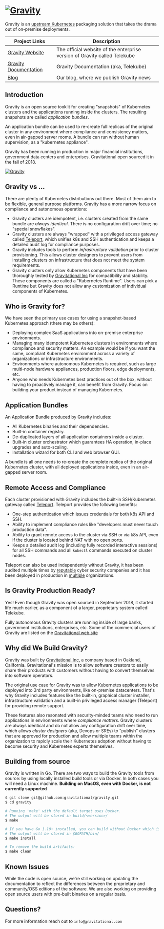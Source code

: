 # <a href='https://gravitational.com/gravity/'><img src='http://gravitational.com/gravitational/images/logos/logo-gravity-x-large.png' alt='Gravity'></a>

Gravity is an [upstream Kubernetes](https://kubernetes.io/) packaging solution
that takes the drama out of on-premise deployments.

|Project Links| Description
|---|----
| [Gravity Website](https://gravitational.com/gravity/)  | The official website of the enterprise version of Gravity called Telekube |
| [Gravity Documentation](https://gravitational.com/gravity/docs/)  | Gravity Documentation (aka, Telekube)  |
| [Blog](http://blog.gravitational.com) | Our blog, where we publish Gravity news |

## Introduction

Gravity is an open source tooklit for creating "snapshots" of Kubernetes
clusters and the applications running inside the clusters. The resulting
snapshots are called *application bundles*.

An application bundle can be used to re-create full replicas of the original
cluster in any environment where compliance and consistency matters, even in
air-gapped server rooms. A bundle can run without human supervision, as a
"kubernetes appliance".

Gravity has been running in production in major financial institutions, government
data centers and enterprises. Gravitational open sourced it in the fall of 2018.

<a href='https://gravitational.com/gravity/'><img src='http://gravitational.com/gravitational/images/graphics/gravity-oss-hero.png' alt='Gravity'></a>

## Gravity vs ...

There are plenty of Kubernetes distributions out there. Most of them aim to be
flexible, general purpose platforms. Gravity has a more narrow focus
on compliance and autonomous operations:

* Gravity clusters are idempotent, i.e. clusters created from the same bundle
  are _always identical_. There is no configuration drift over time; no
  "special snowflakes".
* Gravity clusters are always "wrapped" with a privileged access gateway called
  [Teleport](https://gravitational.com/teleport), which unifies k8s and SSH authentication
  and keeps a detailed audit log for compliance purposes.
* Gravity includes tools to perform _infrastructure validation_ prior to
  cluster provisioning. This allows cluster designers to prevent users from
  installing clusters on infrastructure that does not meet the system requirements.
* Gravity clusters only allow Kubernetes components that have been thoroughly
  tested by [Gravitational Inc](https://gravitational.com) for compatibility
  and stability. These components are called a "Kubernetes Runtime". Users can
  pick a Runtime but Gravity does not allow any customization of
  individual components of Kubernetes.

## Who is Gravity for?

We have seen the primary use cases for using a snapshot-based Kubernetes approach
(there may be others):

* Deploying complex SaaS applications into on-premise enterprise environments.
* Managing many idempotent Kubernetes clusters in environments where compliance
  and security matters. An example would be if you want the same, compliant
  Kubernetes environment across a variety of organizations or infrastructure
  environments.
* Environments where autonomous Kubernetes is required, such as large multi-node
  hardware appliances, production floors, edge deployments, etc.
* Anyone who needs Kubernetes best practices out of the box, without having to
  proactively manage it, can benefit from Gravity. Focus on building your
  product instead of managing Kubernetes.

## Application Bundles

An Application Bundle produced by Gravity includes:

* All Kubernetes binaries and their dependencies.
* Built-in container registry.
* De-duplicated layers of all application containers inside a cluster.
* Built-in cluster orchestrator which guarantees HA operation, in-place
  upgrades and auto-scaling.
* Installation wizard for both CLI and web browser GUI.

A bundle is all one needs to re-create the complete replica of the original
Kubernetes cluster, with all deployed applications inside, even in an
air-gapped server room.

## Remote Access and Compliance

Each cluster provisioned with Gravity includes the built-in SSH/Kubernetes gateway
called [Teleport](https://github.com/gravitational/teleport). Teleport provides the
following benefits:

* One-step authentication which issues credentials for both k8s API and SSH.
* Ability to implement compliance rules like "developers must never touch production data".
* Ability to grant remote access to the cluster via SSH or via k8s API, even if the
  cluster is located behind NAT with no open ports.
* Keeps a detailed audit log (including fully recorded interactive sessions)
  for all SSH commands and all `kubectl` commands executed on cluster nodes.

Teleport can also be used independently without Gravity, it has been audited
multiple times by [reputable](https://gravitational.com/blog/teleport-security-audit/)
cyber security companies and it has been deployed in production in [multiple](https://gravitational.com/teleport)
organizations.

## Is Gravity Production Ready?

Yes! Even though Gravity was open sourced in September 2018, it started life
much earlier, as a component of a larger, proprietary system called Telekube.

Fully autonomous Gravity clusters are running inside of large banks, government
institutions, enterprises, etc. Some of the commercial users of Gravity are
listed on the [Gravitational web site](https://gravitational.com)

## Why did We Build Gravity?

Gravity was built by [Gravitational Inc](https://gravitational.com), a company
based in Oakland, California. Gravitational's mission is to allow software
creators to easily share their products with customers without having to
convert themselves into software operators.

The original use case for Gravity was to allow Kubernetes applications to be
deployed into 3rd party environments, like on-premise datacenters. That's why
Gravity includes features like the built-in, graphical cluster installer,
infrastructure validation and a built-in privileged access manager (Teleport)
for providing remote support.

These features also resonated with security-minded teams who need to run
applications in environments where _compliance matters_. Gravity clusters are
always identical and do not allow any configuration drift over time, which
allows _cluster designers_ (aka, Devops or SREs) to "publish" clusters that are approved for
production and allow multiple teams within the organization to rapidly scale their
Kubernetes adoption without having to become security and Kubernetes experts themselves.

## Building from source

Gravity is written in Go. There are two ways to build the Gravity tools from
source: by using locally installed build tools or via Docker. In both cases
you will need a Linux machine. **Building on MacOS, even with Docker, is not currently supported**

```bash
$ git clone git@github.com:gravitational/gravity.git
$ cd gravity

# Running 'make' with the default target uses Docker.
# The output will be stored in build/<version>/
$ make

# If you have Go 1.10+ installed, you can build without Docker which is faster.
# The output will be stored in $GOPATH/bin/
$ make install

# To remove the build artifacts:
$ make clean
```

## Known Issues

While the code is open source, we're still working on updating the
documentation to reflect the differences between the proprietary and
community/OSS editions of the software. We are also working on providing open
source users with pre-built binaries on a regular basis.


## Questions?

For more information reach out to `info@gravitational.com`

